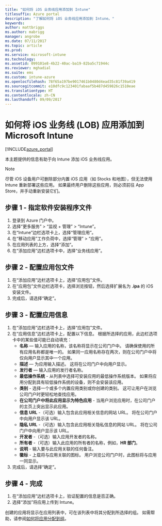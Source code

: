 ```yaml
---
title: "如何将 iOS 业务线应用添加到 Intune"
titlesuffix: Azure portal
description: "了解如何将 iOS 业务线应用添加到 Intune。"
keywords: 
author: mattbriggs
ms.author: mabrigg
manager: angrobe
ms.date: 07/11/2017
ms.topic: article
ms.prod: 
ms.service: microsoft-intune
ms.technology: 
ms.assetid: 099101e8-4b22-40ac-ba19-82ba5c71944c
ms.reviewer: mghadial
ms.suite: ems
ms.custom: intune-azure
ms.openlocfilehash: 78f65a197be9017461b0480d4ead35c81f39a419
ms.sourcegitcommit: e10dfc9c123401fabaaf5b487d459826c1510eae
ms.translationtype: HT
ms.contentlocale: zh-CN
ms.lasthandoff: 09/09/2017
---
```

# <a name="how-to-add-ios-line-of-business-lob-apps-to-microsoft-intune"></a>如何将 iOS 业务线 (LOB) 应用添加到 Microsoft Intune

[!INCLUDE[azure_portal](./includes/azure_portal.md)]

本主题提供的信息有助于向 Intune 添加 iOS 业务线应用。

>[!NOTE]
>尽管 iOS 设备用户可删除部分内置 iOS 应用（如 Stocks 和地图），但无法使用 Intune 重新部署这些应用。 如果最终用户删除这些应用，则必须前往 App Store，并手动重新安装它们。

## <a name="step-1---specify-the-software-setup-file"></a>步骤 1 - 指定软件安装程序文件

1. 登录到 Azure 门户中。
2. 选择“更多服务” > “监视 + 管理” > “Intune”。
3. 在“Intune”边栏选项卡上，选择“管理应用”。
4. 在“移动应用”工作负荷中，选择“管理” > “应用”。
5. 在应用列表的上方，选择“添加”。
6. 在“添加应用”边栏选项卡中，选择“业务线应用”。

## <a name="step-2---configure-the-app-package-file"></a>步骤 2 - 配置应用包文件

1. 在“添加应用”边栏选项卡上，选择“应用包”文件。
2. 在“应用包”文件边栏选项卡，选择浏览按钮，然后选择扩展名为 **.ipa** 的 iOS 安装文件。
3. 完成后，请选择“确定”。


## <a name="step-3---configure-app-information"></a>步骤 3 - 配置应用信息

1. 在“添加应用”边栏选项卡上，选择“应用包”文件。
2. 在“应用信息”边栏选项卡上，配置以下信息。 根据所选择的应用，此边栏选项卡中的某些值可能已自动填充：
    - **名称** — 输入应用的名称，该名称将显示在公司门户中。 请确保使用的所有应用名称都是唯一的。 如果同一应用名称存在两次，则在公司门户中将仅向用户显示其中一个应用。
    - **描述** — 为应用输入描述。 这将在公司门户中向用户显示。
    - **发行者** — 输入应用的发行者名称。
    - **最低操作系统** - 从列表中选择可安装应用的最低操作系统版本。 如果将应用分配到具有较低操作系统的设备，则不会安装该应用。
    - **类别** - 选择一个或多个内置应用类别或你创建的类别。 这可让用户在浏览公司门户时更轻松地查找应用。
    - **在公司门户中将此应用显示为特色应用** - 当用户浏览应用时，在公司门户的主页上突出显示此应用。
    - **信息 URL** -（可选）输入包含此应用相关信息的网站 URL。 将在公司门户中向用户显示该 URL。
    - **隐私 URL** -（可选）输入包含此应用相关隐私信息的网站 URL。 将在公司门户中向用户显示该 URL。
    - **开发者** -（可选）输入应用开发者的名称。
    - **所有者** -（可选）输入此应用的所有者的名称，例如，**HR 部门**。
    - **说明** - 输入要与此应用关联的任何备注。
    - **徽标** - 上载将与应用关联的图标。 用户浏览公司门户时，此图标将与应用一同显示。
3. 完成后，请选择“确定”。

## <a name="step-4---finish-up"></a>步骤 4 - 完成

1. 在“添加应用”边栏选项卡上，验证配置的信息是否正确。
2. 选择“添加”将应用上传到 Intune。

创建的应用将显示在应用列表中，可在该列表中将其分配到所选择的组。 如需帮助，请参阅[如何将应用分配到组](apps-deploy.md)。
